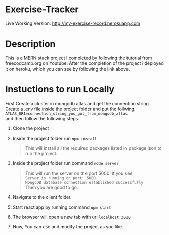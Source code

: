 # Exercise-Tracker
Live Working Version: http://my-exercise-record.herokuapp.com

# Description
This is a MERN stack project I completed by following the tutorial from freecodcamp.org on Youtube. 
After the completion of the project i deployed it on heroku, which you can see by following the link above.

# Instuctions to run Locally
First Create a cluster in mongodb atlas and get the connection string.
Create a .env file inside the project folder and put the follwing: 
`ATLAS_URI=connection_string_you_got_from_mongodb_atlas` <br>
and then follow the following steps.

1. Clone the project 
2. Inside the project folder run `npm install`
    >This will install all the required packages listed in package.json to run the project.
3. Inside the project folder run command `node server`
    >This will run the server on the port 5000. If you see <br>
    `Server is running on port: 5000` <br>
     `MongoDB database connection established successfully`
    <br>Then you are good to go.
   
4.  Navigate to the client folder.
5.  Start react app by running command `npm start`
6.  The browser will open a new tab with url `localhost:3000`
7.  Now, You can use and modify the project as you like. 
